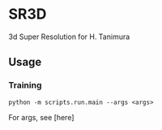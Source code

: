 # SR3D
3d Super Resolution for H. Tanimura

## Usage
### Training
```
python -m scripts.run.main --args <args> 
```
For args, see [here]
